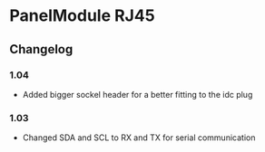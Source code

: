 # PanelModule RJ45
## Changelog
### 1.04
- Added bigger sockel header for a better fitting to the idc plug
### 1.03
- Changed SDA and SCL to RX and TX for serial communication
